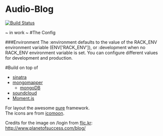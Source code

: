 Audio-Blog
==========
[![Build Status](https://travis-ci.org/fliiiix/Audio-Blog.png?branch=master)](https://travis-ci.org/fliiiix/Audio-Blog)

~ in work ~
#The Config

###Environment 
The :environment defaults to the value of the RACK_ENV environment variable (ENV['RACK_ENV']), or :development when no RACK_ENV environment variable is set. You can configure different values for development and production.

#Build on top of
* [sinatra](http://www.sinatrarb.com/)
* [mongomapper](http://mongomapper.com/)
  * [mongoDB](http://www.mongodb.org/)
* [soundcloud](https://soundcloud.com/)
* [Moment.js](http://momentjs.com/)

For layout the awesome [pure](http://purecss.io/) framework.  
The icons are from [icomoon](http://icomoon.io/).

Credits for the image on /login from [flic.kr](http://www.flickr.com/photos/42931449@N07/5771025070/): http://www.planetofsuccess.com/blog/
